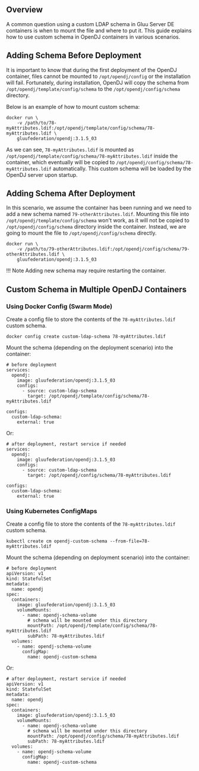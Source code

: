 ## Overview

A common question using a custom LDAP schema in Gluu Server DE containers is when to mount the file and where to put it.
This guide explains how to use custom schema in OpenDJ containers in various scenarios.

## Adding Schema Before Deployment

It is important to know that during the first deployment of the OpenDJ container, files cannot be mounted to `/opt/opendj/config` or the installation will fail. Fortunately, during installation, OpenDJ will copy the schema from `/opt/opendj/template/config/schema` to the `/opt/opendj/config/schema` directory.

Below is an example of how to mount custom schema:

    docker run \
        -v /path/to/78-myAttributes.ldif:/opt/opendj/template/config/schema/78-myAttributes.ldif \
        gluufederation/opendj:3.1.5_03

As we can see, `78-myAttributes.ldif` is mounted as `/opt/opendj/template/config/schema/78-myAttributes.ldif` inside the container, which eventually will be copied to `/opt/opendj/config/schema/78-myAttributes.ldif` automatically. This custom schema will be loaded by the OpenDJ server upon startup.

## Adding Schema After Deployment

In this scenario, we assume the container has been running and we need to add a new schema named `79-otherAttributes.ldif`.
Mounting this file into `/opt/opendj/template/config/schema` won't work, as it will not be copied to `/opt/opendj/config/schema` directory inside the container. Instead, we are going to mount the file to `/opt/opendj/config/schema` directly.

    docker run \
        -v /path/to/79-otherAttributes.ldif:/opt/opendj/config/schema/79-otherAttributes.ldif \
        gluufederation/opendj:3.1.5_03

!!! Note
    Adding new schema may require restarting the container.

## Custom Schema in Multiple OpenDJ Containers

### Using Docker Config (Swarm Mode)

Create a config file to store the contents of the `78-myAttributes.ldif` custom schema.

    docker config create custom-ldap-schema 78-myAttributes.ldif

Mount the schema (depending on the deployment scenario) into the container:

    # before deployment
    services:
      opendj:
        image: gluufederation/opendj:3.1.5_03
        configs:
          - source: custom-ldap-schema
            target: /opt/opendj/template/config/schema/78-myAttributes.ldif

    configs:
      custom-ldap-schema:
        external: true

Or:

    # after deployment, restart service if needed
    services:
      opendj:
        image: gluufederation/opendj:3.1.5_03
        configs:
          - source: custom-ldap-schema
            target: /opt/opendj/config/schema/78-myAttributes.ldif

    configs:
      custom-ldap-schema:
        external: true

### Using Kubernetes ConfigMaps

Create a config file to store the contents of the `78-myAttributes.ldif` custom schema.

    kubectl create cm opendj-custom-schema --from-file=78-myAttributes.ldif

Mount the schema (depending on deployment scenario) into the container:

    # before deployment
    apiVersion: v1
    kind: StatefulSet
    metadata:
      name: opendj
    spec:
      containers:
        image: gluufederation/opendj:3.1.5_03
        volumeMounts:
          - name: opendj-schema-volume
            # schema will be mounted under this directory
            mountPath: /opt/opendj/template/config/schema/78-myAttributes.ldif
            subPath: 78-myAttributes.ldif
      volumes:
        - name: opendj-schema-volume
          configMap:
            name: opendj-custom-schema

Or:

    # after deployment, restart service if needed
    apiVersion: v1
    kind: StatefulSet
    metadata:
      name: opendj
    spec:
      containers:
        image: gluufederation/opendj:3.1.5_03
        volumeMounts:
          - name: opendj-schema-volume
            # schema will be mounted under this directory
            mountPath: /opt/opendj/config/schema/78-myAttributes.ldif
            subPath: 78-myAttributes.ldif
      volumes:
        - name: opendj-schema-volume
          configMap:
            name: opendj-custom-schema
